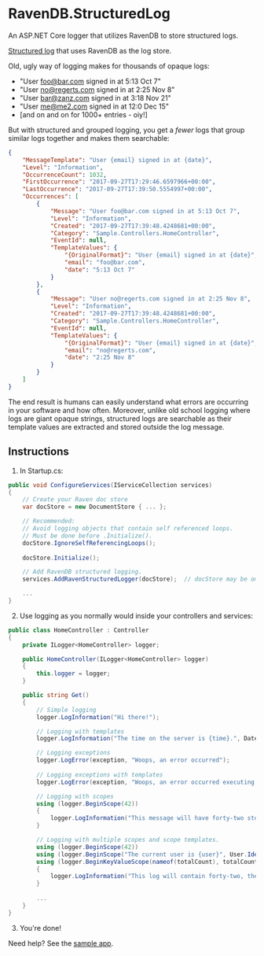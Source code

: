 # RavenDB.StructuredLog
An ASP.NET Core logger that utilizes RavenDB to store structured logs.

<a href="https://andrewlock.net/creating-an-extension-method-for-attaching-key-value-pairs-to-scope-state-using-asp-net-core/">Structured log</a> that uses RavenDB as the log store.

Old, ugly way of logging makes for thousands of opaque logs:
- "User foo@bar.com signed in at 5:13 Oct 7"
- "User no@regerts.com signed in at 2:25 Nov 8"
- "User bar@zanz.com signed in at 3:18 Nov 21"
- "User me@me2.com signed in at 12:0 Dec 15"
- [and on and on for 1000+ entries - oiy!]

But with structured and grouped logging, you get a _fewer_ logs that group similar logs together and makes them searchable:
```json
{
    "MessageTemplate": "User {email} signed in at {date}",
    "Level": "Information",
    "OccurrenceCount": 1032,
    "FirstOccurrence": "2017-09-27T17:29:46.6597966+00:00",
    "LastOccurrence": "2017-09-27T17:39:50.5554997+00:00",
    "Occurrences": [
        {
            "Message": "User foo@bar.com signed in at 5:13 Oct 7",
            "Level": "Information",
            "Created": "2017-09-27T17:39:48.4248681+00:00",
            "Category": "Sample.Controllers.HomeController",
            "EventId": null,
            "TemplateValues": {
                "{OriginalFormat}": "User {email} signed in at {date}",
                "email": "foo@bar.com",
                "date": "5:13 Oct 7"
            }
        },
        {
            "Message": "User no@regerts.com signed in at 2:25 Nov 8",
            "Level": "Information",
            "Created": "2017-09-27T17:39:48.4248681+00:00",
            "Category": "Sample.Controllers.HomeController",
            "EventId": null,
            "TemplateValues": {
                "{OriginalFormat}": "User {email} signed in at {date}",
                "email": "no@regerts.com",
                "date": "2:25 Nov 8"
            }
        }
    ]
}
```

The end result is humans can easily understand what errors are occurring in your software and how often. Moreover, unlike old school logging where logs are giant opaque strings, structured logs are searchable as their template values are extracted and stored outside the log message.

## Instructions ##
1. In Startup.cs:

```csharp
public void ConfigureServices(IServiceCollection services)
{
	// Create your Raven doc store
	var docStore = new DocumentStore { ... };

	// Recommended: 
	// Avoid logging objects that contain self referenced loops.
	// Must be done before .Initialize().
	docStore.IgnoreSelfReferencingLoops();
	
	docStore.Initialize();

	// Add RavenDB structured logging.
	services.AddRavenStructuredLogger(docStore);  // docStore may be omitted if it's already in the DI container

	...
}
```

2. Use logging as you normally would inside your controllers and services:
```csharp
public class HomeController : Controller 
{
	private ILogger<HomeController> logger;

	public HomeController(ILogger<HomeController> logger)
	{
		this.logger = logger;
	}

	public string Get()
	{
		// Simple logging
		logger.LogInformation("Hi there!");

		// Logging with templates
		logger.LogInformation("The time on the server is {time}.", DateTime.UtcNow);

		// Logging exceptions
		logger.LogError(exception, "Woops, an error occurred");
		
		// Logging exceptions with templates
		logger.LogError(exception, "Woops, an error occurred executing {action} at {date}", this.ControllerContext.ActionDescriptor.ActionName, DateTime.UtcNow);

		// Logging with scopes
		using (logger.BeginScope(42))
		{
			logger.LogInformation("This message will have forty-two stored with it");
		}

		// Logging with multiple scopes and scope templates.
		using (logger.BeginScope(42))
		using (logger.BeginScope("The current user is {user}", User.Identity.Name))
		using (logger.BeginKeyValueScope(nameof(totalCount), totalCount))
		{
			logger.LogInformation("This log will contain forty-two, the current signed in user name, and a key-value pair containing the name of the totalCount variable and its value.");
		}
		
		...
	}
}
```

3. You're done! 

Need help? See the [sample app](https://github.com/JudahGabriel/RavenDB.StructuredLog/tree/master/Sample).
